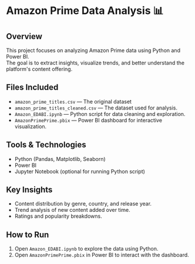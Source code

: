 # Amazon Prime Data Analysis 📊

## Overview
This project focuses on analyzing Amazon Prime data using Python and Power BI.  
The goal is to extract insights, visualize trends, and better understand the platform's content offering.

## Files Included
- `amazon_prime_titles.csv` — The original dataset
- `amazon_prime_titles_cleaned.csv` — The dataset used for analysis.
- `Amazon_EDABI.ipynb` — Python script for data cleaning and exploration.
- `AmazonPrimePrime.pbix` — Power BI dashboard for interactive visualization.

## Tools & Technologies
- Python (Pandas, Matplotlib, Seaborn)
- Power BI
- Jupyter Notebook (optional for running Python script)

## Key Insights
- Content distribution by genre, country, and release year.
- Trend analysis of new content added over time.
- Ratings and popularity breakdowns.

## How to Run
1. Open `Amazon_EDABI.ipynb` to explore the data using Python.
2. Open `AmazonPrimePrime.pbix` in Power BI to interact with the dashboard.
